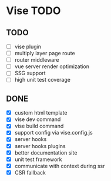 # Vise TODO

## TODO
- [ ] vise plugin
- [ ] multiply layer page route
- [ ] router middleware
- [ ] vue server render optimization
- [ ] SSG support
- [ ] high unit test coverage

## DONE
- [x] custom html template
- [x] vise dev command
- [x] vise build command
- [x] support config via vise.config.js
- [x] server hooks
- [x] server hooks plugins
- [x] better documentation site
- [x] unit test framework
- [x] communicate with context during ssr
- [x] CSR fallback
